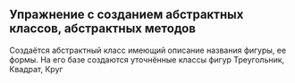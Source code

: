 ## Упражнение с созданием абстрактных классов, абстрактных методов
Создаётся абстрактный класс имеющий описание названия фигуры, ее формы.
На его базе создаются уточнённые классы фигур Треугольник, Квадрат, Круг